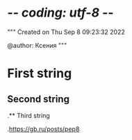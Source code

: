 # -*- coding: utf-8 -*-
"""
Created on Thu Sep  8 09:23:32 2022

@author: Ксения
"""

# First string

## Second string

.** Third string

.https://gb.ru/posts/pep8

